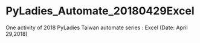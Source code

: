 # PyLadies_Automate_20180429Excel
One activity of 2018 PyLadies Taiwan automate series : Excel (Date: April 29,2018)
